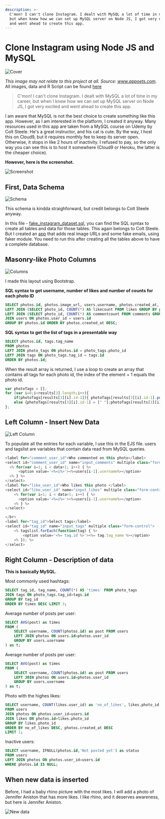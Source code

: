 ```yaml
---
description: >-
  C'mon! I can't clone Instagram. I dealt with MySQL a lot of time in my career,
  but when knew how we can set up MySQL server on Node JS, I got very excited
  and went ahead to create this app.
---
```


# Clone Instagram using Node JS and MySQL

![Cover](../.gitbook/assets/insta_clone.jpg)

_This image may not relate to this project at all. Source: www.appoets.com._ All images, data and R Script can be found [here](https://github.com/vuduong191/Gitbook/tree/master/resources/SQ01)

> C'mon! I can't clone Instagram. I dealt with MySQL a lot of time in my career, but when I knew how we can set up MySQL server on Node JS, I got very excited and went ahead to create this app.



I am aware that MySQL is not the best choice to create something like this app. However, as I am interested in the platform, I created it anyway. Many resources used in this app are taken from a MySQL course on Udemy by Colt Steele. He's a great instructor, and his cat is cute. By the way, I host this on Cloud9, but it requires monthly fee to keep its server open. Otherwise, it stops in like 2 hours of inactivity. I refused to pay, so the only way you can see this is to host it somewhere \(Cloud9 or Heroku, the latter is the cheaper choice\).

**However, here is the screenshot.**

![Screenshot](https://lh3.googleusercontent.com/pLEWyWisvTzCnJ7jaHaYCzEIJ751N6qnHCb9je6AHowQhLJFfc4e-OII038DrPH84BDGot7eHk5N1YoJfbbYUuEyWU1Gif4Fsjvc_MCF8Ur7-jrPxgNi5_Fv446Tjxrbi5ec6oVGMA=w2400)

## First, Data Schema

![Schema](../.gitbook/assets/schema.jpg)

This schema is kindda straighforward, but credit belongs to Colt Steele anyway.

In this file - [fake\_instagram\_dataset.sql](https://github.com/vuduong191/Gitbook/tree/master/resources/SQ01/fake_instagram_dataset.sql), you can find the SQL syntax to create all tables and data for those tables. This again belongs to Colt Steele. But I created an [app](https://github.com/vuduong191/Gitbook/tree/master/resources/SQ01/data_generating_app.js) that adds real image URLs and some fake emails, using faker module. You need to run this after creating all the tables above to have a complete database.

## Masonry-like Photo Columns

![Columns](../.gitbook/assets/grid.png)

I made this layout using Bootstrap.

**SQL syntax to get username, number of likes and number of counts for each photo ID**

```sql
SELECT photos.id, photos.image_url, users.username, photos.created_at, likecount, commentcount  FROM photos
LEFT JOIN (SELECT photo_id, COUNT(*) AS likecount FROM likes GROUP BY photo_id) AS liketable ON photos.id = liketable.photo_id
LEFT JOIN (SELECT photo_id, COUNT(*) AS commentcount FROM comments GROUP BY photo_id) AS commenttable ON photos.id = commenttable.photo_id
JOIN users ON photos.user_id = users.id
GROUP BY photos.id ORDER BY photos.created_at DESC;
```

**SQL syntax to get the list of tags in a presentable way**

```sql
SELECT photos.id, tags.tag_name 
FROM photos 
LEFT JOIN photo_tags ON photos.id = photo_tags.photo_id 
LEFT JOIN tags ON photo_tags.tag_id = tags.id 
ORDER BY photos.id;
```

When the result array is returned, I use a loop to create an array that contains all tags for each photo id, the index of the element + 1 equals the photo id.

```javascript
var photoTags = [];
for (var i=0;i<results[3].length;i++){
    if(photoTags[results[3][i].id-1]){ photoTags[results[3][i].id-1].push("#"+results[3][i].tag_name)}
    else {photoTags[results[3][i].id-1] = [" "];photoTags[results[3][i].id-1].push("#"+results[3][i].tag_name)}
};
```

## Left Column - Insert New Data

![Left Column](../.gitbook/assets/left_col.png)

To populate all the entries for each variable, I use this in the EJS file. users and tagslist are variables that contain data read from MySQL queries.

```javascript
<label for="comment_user_id">Who commented on this photo</label>    
<select id="comment_user_id" name="input_comments" multiple class="form-control">
  <% for(var i=1; i < data+1; i++) { %>
      <option value='<%=i%>'><%=users[i-1].username%></option>
  <% } %>
</select>  
<label for="like_user_id">Who likes this photo </label>    
<select id="like_user_id" name="input_likes" multiple class="form-control">
    <% for(var i=1; i < data+1; i++) { %>
      <option value='<%=i%>'><%=users[i-1].username%></option>
    <% } %>
</select>

</br> 
<label for="tag_id">Select tags</label>    
<select id="tag_id" name="input_tags" multiple class="form-control">
    <% tagslist.forEach(function(tag) { %>
        <option value='<%= tag.id %>'><%= tag.tag_name %></option>
    <% }); %>
</select>
```

## Right Column - Description of data

**This is basically MySQL.**

Most commonly used hashtags:

```sql
SELECT tag_id, tag_name, COUNT(*) AS 'times' FROM photo_tags
JOIN tags ON photo_tags.tag_id=tags.id
GROUP BY tag_id
ORDER BY times DESC LIMIT 3;
```

Average number of posts per user:

```sql
SELECT AVG(post) as times
FROM ( 
    SELECT username, COUNT(photos.id) as post FROM users
    LEFT JOIN photos ON users.id=photos.user_id
    GROUP BY users.username 
) as t;
```

Average number of posts per user:

```sql
SELECT AVG(post) as times
FROM ( 
    SELECT username, COUNT(photos.id) as post FROM users
    LEFT JOIN photos ON users.id=photos.user_id
    GROUP BY users.username 
) as t;
```

Photo with the highes likes:

```sql
SELECT username, COUNT(likes.user_id) as 'no_of_likes', likes.photo_id, photos.image_url
FROM users
JOIN photos ON photos.user_id=users.id
JOIN likes ON photos.id=likes.photo_id
GROUP BY likes.photo_id 
ORDER BY no_of_likes DESC, photos.created_at DESC
LIMIT 1;
```

Inactive users:

```sql
SELECT username, IFNULL(photos.id,'Not posted yet') as status
FROM users
LEFT JOIN photos ON photos.user_id=users.id
WHERE photos.id IS NULL;
```

## When new data is inserted

Before, I had a baby rhino picture with the most likes. I will add a photo of Jennifer Aniston that has more likes. I like rhino, and it deserves awareness, but here is Jennifer Aniston.

![New data](https://lh3.googleusercontent.com/03Bv14WEa-1gyDqq3yfpm7KwXt6U9S1Hy0Kk0MPBzbohuL9r40Oe8DHuadOsLN9M7sA3XnyKRBwa7fmLp6iW2IDClV9P-HHQoc7b58nNG6yILEDyT4kMFdWh0GiQ0dZZV2fD8xnrqQ=w2400)

